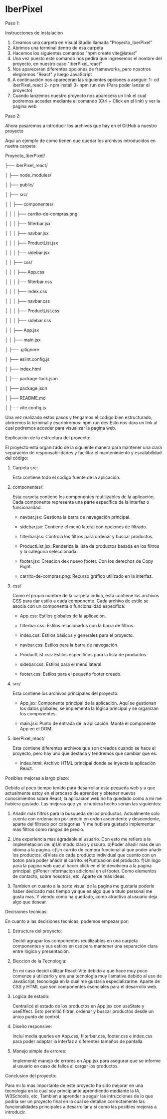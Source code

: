 # IberPixel 

Paso 1:

Instrucciones de Instalacion

1. Creamos una carpeta en Visual Studio llamada "Proyecto_IberPixel"
2. Abrimos una terminal dentro de esa carpeta
3. Hacemos los siguientes comandos "npm create vite@latest"
4. Una vez puesto este comando nos pedira que ingresemos el nombre del proyecto, en nuestro caso "iberPixel_react"
5. Nos apareceran diferentes opciones de frameworks, pero nosotros elegiremos "React" y luego JavaScript
6. A continuación nos apareceran las siguientes opciones a aseguir: 1- cd iberPixel_react 2- npm install 3- npm run dev (Para poder lanzar el proyecto)
7. Cuando lanzemos nuestro proyecto nos aparecera un link el cual podremos acceder mediante el comando (Ctrl + Click en el link) y ver la pagina web

Paso 2:

Ahora pasaremos a introducir los archivos que hay en el GitHub a nuestro proyecto

Aqui un ejemplo de como tienen que quedar los archivos introducidos en nuetra carpeta:


Proyecto_IberPixel/

├── iberPixel_react/

│   ├── node_modules/

│   ├── public/

│   ├── src/

│   │   ├── componentes/

│   │   │   ├── carrito-de-compras.png

│   │   │   ├── filterbar.jsx

│   │   │   ├── navbar.jsx

│   │   │   ├── ProductList.jsx

│   │   │   ├── sidebar.jsx

│   │   ├── css/

│   │   │   ├── App.css

│   │   │   ├── filterbar.css

│   │   │   ├── index.css

│   │   │   ├── navbar.css

│   │   │   ├── ProductList.css

│   │   │   ├── sidebar.css

│   │   ├── App.jsx

│   │   ├── main.jsx

│   ├── .gitignore

│   ├── eslint.config.js

│   ├── index.html

│   ├── package-lock.json

│   ├── package.json

│   ├── README.md

│   ├── vite.config.js


Una vez realizado estos pasos y tengamos el codigo bien estructurado, abriremos la terminal y escribiremos: npm run dev 
Esto nos dara un link al cual podremos acceder para visualizar la pagina web.



Explicación de la estructura del proyecto:

El proyecto está organizado de la siguiente manera para mantener una clara separación de responsabilidades y facilitar el mantenimiento y escalabilidad del código:

1. Carpeta src:

   Esta contiene todo el código fuente de la aplicación.

2. componentes/:

   Esta carpeta contiene los componentes reutilizables de la aplicación. Cada componente representa una parte específica de la interfaz o funcionalidad.

   - navbar.jsx: Gestiona la barra de navegación principal.

   - sidebar.jsx: Contiene el menú lateral con opciones de filtrado.

   - filterbar.jsx: Controla los filtros para ordenar y buscar productos.

   - ProductList.jsx: Renderiza la lista de productos basada en los filtros y la categoría seleccionada.
  
   - footer.jsx: Creacion dek nuevo footer. Con los derechos de Copy Right.

   - carrito-de-compras.png: Recurso gráfico utilizado en la interfaz.
  
3. css/

   Como el propio nombre de la carpeta indica, esta contiene los archivos CSS para dar estilo a cada componente. Cada archivo de estilo se asocia con un componente o funcionalidad específica:

   - App.css: Estilos globales de la aplicación.
  
   - filterbar.css: Estilos relacionados con la barra de filtros.
  
   - index.css: Estilos básicos y generales para el proyecto.
  
   - navbar.css: Estilos para la barra de navegación.
  
   - ProductList.css: Estilos específicos para la lista de productos.
  
   - sidebar.css: Estilos para el menú lateral.
  
   - footer.css: Estilos para el pequeño footer creado.
  
4. src/

   Esta contiene los archivos principales del proyecto:

   - App.jsx: Componente principal de la aplicación. Aquí se gestionan los datos globales, se implementa la lógica principal y se organizan los componentes.
  
   - main.jsx: Punto de entrada de la aplicación. Monta el componente App en el DOM.
  
5. iberPixel_react/

   Esta contiene diferentes archivos que son creados cuando se hace el proyecto, pero hay uno que destaca y tendremos que cambiar que es:

   - index.html: Archivo HTML principal donde se inyecta la aplicación React.




Posibles mejoras a largo plazo:

   Debido al poco tiempo tenido para desarrollar esta pequeña web y a que actualmente estoy en el proceso de aprender y obtener nuevos conocimientos sobre React, la aplicacion web no ha quedado como a mi me hubiera gustado. 
   Las mejoras que yo le hubiera hecho serian las siguientes:

   1. Añadir más filtros para la busqueda de los productos. Actualmente solo cuenta con ordenacion por precio en orden ascendente y descendente, aparte del filtrado por categorias. Y me hubiera gustado implementar mas filtros como rangos de       precio.
   2. Una experiencia mas agradable al usuario. Con esto me refiero a la implemetacion de:
      a)Un modo claro y oscuro.
      b)Poder añadir mas de un idioma a la pagina.
      c)Un carrito de compra funcional al que poder añadir los productos.
      d)Vista de cada producto individual que cuento con un boton para poder añadir al carrito.
      e)Puntuacion del producto.
      f)Un logo para la pagina web que al hacer click en el te devolviera a la pagina principal.
      g)Poner informacion adicional en el footer. Como elementos de contacto, sobre nosotros, etc. Aparte de más ideas.
      
   4. Tambien en cuanto a la parte visual de la pagina me gustaria poderle haber dedicado mas tiempo ya que es algo que a titulo personal me gusta mas. Y viendo como ha quedado, como atractivo al usuario deja algo que desear.





Decisiones tecnicas: 


En cuanto a las decisiones tecnicas, podemos empezar por:

1. Estructura del proyecto:

   Decidí agrupar los componentes reutilizables en una carpeta componentes y sus estilos en css para mantener       una separación clara entre lógica y presentación.

2. Eleccion de la Tecnologia:

   En mi caso decidi utilizar React-Vite debido a que hace muy poco comenze a utilizarlo y era una tecnologia muy llamativa debido al uso de JavaScript, tecnologia en la cual me gustaria especializarme. Aparte de CSS y HTML que son componentes esenciales para el desarrollo web. 

3. Logica de estado:

   Centralicé el estado de los productos en App.jsx con useState y useEffect. Esto permitió filtrar, ordenar y buscar productos desde un único punto de control.

4. Diseño responsive:

   Incluí media queries en App.css, filterbar.css, footer.css e index.css para poder adaptar la interfaz a diferentes tamaños de pantalla.

5. Manejo simple de errores:

   Implementé manejo de errores en App.jsx para asegurar que se informe al usuario en caso de fallos al cargar los productos.



Conclusion del proyecto:

Para mi lo mas importante de este proyecto ha sido mejorar en una tecnologia en la cual soy principiante aprendiendo mediante la IA, W3Schools, etc. Tambien a aprender a seguir las intrucciones de lo que podria ser un proyecto final en la cual se detallan correctamente las funcionalidades principales a desarrollar a si como las posibles mejoras a introducir.







   

